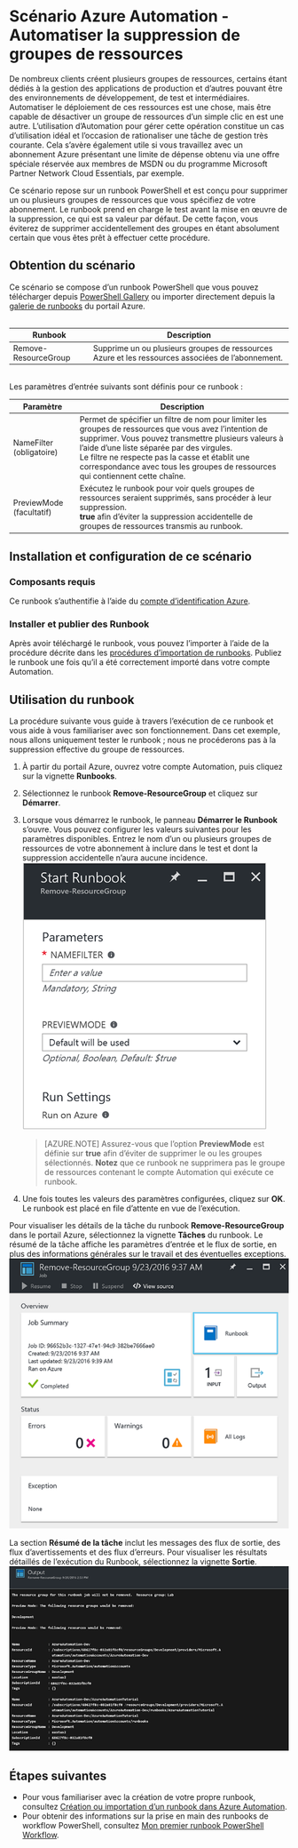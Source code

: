 <properties
    pageTitle="Automatiser la suppression des groupes de ressources | Microsoft Azure"
    description="Version du workflow PowerShell d’un scénario d’Azure Automation incluant des runbooks pour supprimer tous les groupes de ressources de votre abonnement."
    services="automation"
    documentationCenter=""
    authors="MGoedtel"
    manager="jwhit"
    editor=""
	/>
<tags
    ms.service="automation"
    ms.workload="tbd"
    ms.tgt_pltfrm="na"
    ms.devlang="na"
    ms.topic="get-started-article"
    ms.date="09/26/2016"
    ms.author="magoedte"/>

# Scénario Azure Automation - Automatiser la suppression de groupes de ressources

De nombreux clients créent plusieurs groupes de ressources, certains étant dédiés à la gestion des applications de production et d’autres pouvant être des environnements de développement, de test et intermédiaires. Automatiser le déploiement de ces ressources est une chose, mais être capable de désactiver un groupe de ressources d’un simple clic en est une autre. L’utilisation d’Automation pour gérer cette opération constitue un cas d’utilisation idéal et l’occasion de rationaliser une tâche de gestion très courante. Cela s’avère également utile si vous travaillez avec un abonnement Azure présentant une limite de dépense obtenu via une offre spéciale réservée aux membres de MSDN ou du programme Microsoft Partner Network Cloud Essentials, par exemple.

Ce scénario repose sur un runbook PowerShell et est conçu pour supprimer un ou plusieurs groupes de ressources que vous spécifiez de votre abonnement. Le runbook prend en charge le test avant la mise en œuvre de la suppression, ce qui est sa valeur par défaut. De cette façon, vous éviterez de supprimer accidentellement des groupes en étant absolument certain que vous êtes prêt à effectuer cette procédure.

## Obtention du scénario

Ce scénario se compose d’un runbook PowerShell que vous pouvez télécharger depuis [PowerShell Gallery](https://www.powershellgallery.com/packages/Remove-ResourceGroup/1.0/DisplayScript) ou importer directement depuis la [galerie de runbooks](automation-runbook-gallery.md) du portail Azure.<br><br>

Runbook | Description|
----------|------------|
Remove-ResourceGroup | Supprime un ou plusieurs groupes de ressources Azure et les ressources associées de l’abonnement.  
<br> Les paramètres d’entrée suivants sont définis pour ce runbook :

Paramètre | Description|
----------|------------|
NameFilter (obligatoire) | Permet de spécifier un filtre de nom pour limiter les groupes de ressources que vous avez l’intention de supprimer. Vous pouvez transmettre plusieurs valeurs à l’aide d’une liste séparée par des virgules.<br>Le filtre ne respecte pas la casse et établit une correspondance avec tous les groupes de ressources qui contiennent cette chaîne.|
PreviewMode (facultatif) | Exécutez le runbook pour voir quels groupes de ressources seraient supprimés, sans procéder à leur suppression.<br> **true** afin d’éviter la suppression accidentelle de groupes de ressources transmis au runbook.  

## Installation et configuration de ce scénario

### Composants requis

Ce runbook s’authentifie à l’aide du [compte d’identification Azure](automation-sec-configure-azure-runas-account.md).

### Installer et publier des Runbook

Après avoir téléchargé le runbook, vous pouvez l’importer à l’aide de la procédure décrite dans les [procédures d’importation de runbooks](automation-creating-importing-runbook.md#importing-a-runbook-from-a-file-into-Azure-Automation). Publiez le runbook une fois qu’il a été correctement importé dans votre compte Automation.


## Utilisation du runbook

La procédure suivante vous guide à travers l’exécution de ce runbook et vous aide à vous familiariser avec son fonctionnement. Dans cet exemple, nous allons uniquement tester le runbook ; nous ne procéderons pas à la suppression effective du groupe de ressources.

1. À partir du portail Azure, ouvrez votre compte Automation, puis cliquez sur la vignette **Runbooks**.
2. Sélectionnez le runbook **Remove-ResourceGroup** et cliquez sur **Démarrer**.
3. Lorsque vous démarrez le runbook, le panneau **Démarrer le Runbook** s’ouvre. Vous pouvez configurer les valeurs suivantes pour les paramètres disponibles. Entrez le nom d’un ou plusieurs groupes de ressources de votre abonnement à inclure dans le test et dont la suppression accidentelle n’aura aucune incidence.<br> ![Paramètres de Remove-ResouceGroup](media/automation-scenario-remove-resourcegroup/remove-resourcegroup-input-parameters.png)
    
    >[AZURE.NOTE] Assurez-vous que l’option **PreviewMode** est définie sur **true** afin d’éviter de supprimer le ou les groupes sélectionnés. **Notez** que ce runbook ne supprimera pas le groupe de ressources contenant le compte Automation qui exécute ce runbook.

4. Une fois toutes les valeurs des paramètres configurées, cliquez sur **OK**. Le runbook est placé en file d’attente en vue de l’exécution.

Pour visualiser les détails de la tâche du runbook **Remove-ResourceGroup** dans le portail Azure, sélectionnez la vignette **Tâches** du runbook. Le résumé de la tâche affiche les paramètres d’entrée et le flux de sortie, en plus des informations générales sur le travail et des éventuelles exceptions.<br> ![État de la tâche du runbook Remove-ResourceGroup](media/automation-scenario-remove-resourcegroup/remove-resourcegroup-runbook-job-status.png)

La section **Résumé de la tâche** inclut les messages des flux de sortie, des flux d’avertissements et des flux d’erreurs. Pour visualiser les résultats détaillés de l’exécution du Runbook, sélectionnez la vignette **Sortie**.<br> ![Résultats de la sortie du runbook Remove-ResourceGroup](media/automation-scenario-remove-resourcegroup/remove-resourcegroup-runbook-job-output.png)

## Étapes suivantes

- Pour vous familiariser avec la création de votre propre runbook, consultez [Création ou importation d’un runbook dans Azure Automation](automation-creating-importing-runbook.md).
- Pour obtenir des informations sur la prise en main des runbooks de workflow PowerShell, consultez [Mon premier runbook PowerShell Workflow](automation-first-runbook-textual.md).

<!---HONumber=AcomDC_0928_2016-->